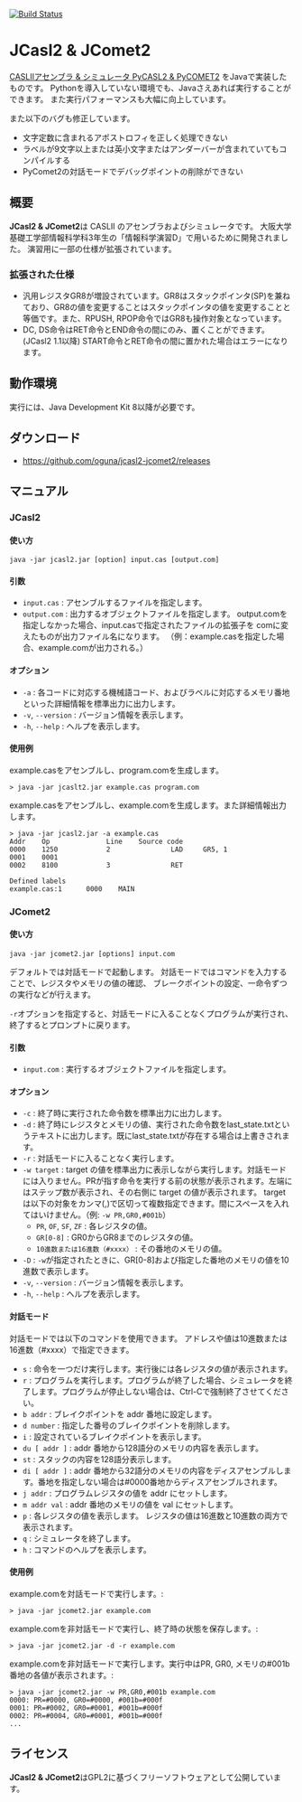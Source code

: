 [![Build Status](https://travis-ci.org/kusumotolab/jacasl2-jacomet2.svg?branch=master)](https://travis-ci.org/kusumotolab/jacasl2-jacomet2)

# JCasl2 & JComet2

[CASLIIアセンブラ & シミュレータ PyCASL2 & PyCOMET2](http://www.image.med.osaka-u.ac.jp/member/nakamoto/pycasl2/)
をJavaで実装したものです。
Pythonを導入していない環境でも、Javaさえあれば実行することができます。
また実行パフォーマンスも大幅に向上しています。

また以下のバグも修正しています。

- 文字定数に含まれるアポストロフィを正しく処理できない
- ラベルが9文字以上または英小文字またはアンダーバーが含まれていてもコンパイルする
- PyComet2の対話モードでデバッグポイントの削除ができない

## 概要

**JCasl2 & JComet2**は CASLII のアセンブラおよびシミュレータです。
大阪大学基礎工学部情報科学科3年生の「情報科学演習D」で用いるために開発されました。
演習用に一部の仕様が拡張されています。

### 拡張された仕様

- 汎用レジスタGR8が増設されています。GR8はスタックポインタ(SP)を兼ねており、GR8の値を変更することはスタックポインタの値を変更することと等価です。また、RPUSH, RPOP命令ではGR8も操作対象となっています。
- DC, DS命令はRET命令とEND命令の間にのみ、置くことができます。(JCasl2 1.1以降) START命令とRET命令の間に置かれた場合はエラーになります。

## 動作環境

実行には、Java Development Kit 8以降が必要です。

## ダウンロード

- https://github.com/oguna/jcasl2-jcomet2/releases

## マニュアル

### JCasl2

#### 使い方

```
java -jar jcasl2.jar [option] input.cas [output.com]
```

#### 引数

- `input.cas` : アセンブルするファイルを指定します。
- `output.com` : 出力するオブジェクトファイルを指定します。 output.comを指定しなかった場合、input.casで指定されたファイルの拡張子を comに変えたものが出力ファイル名になります。 （例：example.casを指定した場合、example.comが出力される。）

#### オプション

- `-a` : 各コードに対応する機械語コード、およびラベルに対応するメモリ番地といった詳細情報を標準出力に出力します。
- `-v`, `--version` : バージョン情報を表示します。
- `-h`, `--help` : ヘルプを表示します。

#### 使用例

example.casをアセンブルし、program.comを生成します。

```
> java -jar jcaslt2.jar example.cas program.com
```

example.casをアセンブルし、example.comを生成します。また詳細情報出力します。

```
> java -jar jcasl2.jar -a example.cas
Addr    Op              Line    Source code
0000    1250            2               LAD     GR5, 1
0001    0001
0002    8100            3               RET

Defined labels
example.cas:1      0000    MAIN
```

### JComet2

#### 使い方

```
java -jar jcomet2.jar [options] input.com
```

デフォルトでは対話モードで起動します。
対話モードではコマンドを入力することで、レジスタやメモリの値の確認、 ブレークポイントの設定、一命令ずつの実行などが行えます。

`-r`オプションを指定すると、対話モードに入ることなくプログラムが実行され、終了するとプロンプトに戻ります。

#### 引数

- `input.com` : 実行するオブジェクトファイルを指定します。

#### オプション

- `-c` : 終了時に実行された命令数を標準出力に出力します。
- `-d` : 終了時にレジスタとメモリの値、実行された命令数をlast_state.txtというテキストに出力します。既にlast_state.txtが存在する場合は上書きされます。
- `-r` : 対話モードに入ることなく実行します。
- `-w target` : target の値を標準出力に表示しながら実行します。対話モードには入りません。PRが指す命令を実行する前の状態が表示されます。左端にはステップ数が表示され、その右側に target の値が表示されます。 target は以下の対象をカンマ(,)で区切って複数指定できます。間にスペースを入れてはいけません。（例: `-w PR,GR0,#001b`）
  - `PR`, `OF`, `SF`, `ZF` : 各レジスタの値。
  - `GR[0-8]` : GR0からGR8までのレジスタの値。
  - `10進数または16進数（#xxxx）` : その番地のメモリの値。
- `-D` : `-w`が指定されたときに、GR[0-8]および指定した番地のメモリの値を10進数で表示します。
- `-v`, `--version` : バージョン情報を表示します。
- `-h`, `--help` : ヘルプを表示します。

#### 対話モード

対話モードでは以下のコマンドを使用できます。 アドレスや値は10進数または16進数（#xxxx）で指定できます。

- `s` : 命令を一つだけ実行します。実行後には各レジスタの値が表示されます。
- `r` : プログラムを実行します。プログラムが終了した場合、シミュレータを終了します。プログラムが停止しない場合は、Ctrl-Cで強制終了させてください。
- `b addr` : ブレイクポイントを addr 番地に設定します。
- `d number` : 指定した番号のブレイクポイントを削除します。
- `i` : 設定されているブレイクポイントを表示します。
- `du [ addr ]` : addr 番地から128語分のメモリの内容を表示します。
- `st` : スタックの内容を128語分表示します。
- `di [ addr ]` : addr 番地から32語分のメモリの内容をディスアセンブルします。番地を指定しない場合は#0000番地からディスアセンブルされます。
- `j addr` : プログラムレジスタの値を addr にセットします。
- `m addr val` : addr 番地のメモリの値を val にセットします。
- `p` : 各レジスタの値を表示します。 レジスタの値は16進数と10進数の両方で表示されます。
- `q` : シミュレータを終了します。
- `h` : コマンドのヘルプを表示します。

#### 使用例
example.comを対話モードで実行します。:

```
> java -jar jcomet2.jar example.com
```

example.comを非対話モードで実行し、終了時の状態を保存します。:

```
> java -jar jcomet2.jar -d -r example.com
```

example.comを非対話モードで実行します。実行中はPR, GR0, メモリの#001b番地の各値が表示されます。:

```
> java -jar jcomet2.jar -w PR,GR0,#001b example.com
0000: PR=#0000, GR0=#0000, #001b=#000f
0001: PR=#0002, GR0=#0001, #001b=#000f
0002: PR=#0004, GR0=#0001, #001b=#000f
...
```

## ライセンス

**JCasl2 & JComet2**はGPL2に基づくフリーソフトウェアとして公開しています。
